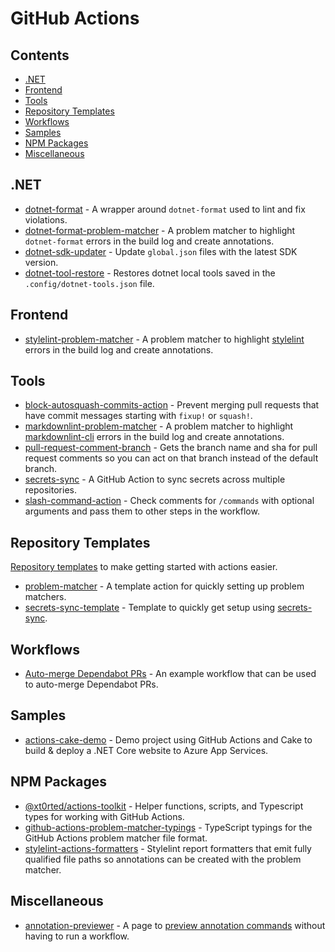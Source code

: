 <!--lint disable awesome-badge awesome-code-of-conduct awesome-contributing awesome-git-repo-age awesome-github double-link-->
# GitHub Actions

## Contents

- [.NET](#net)
- [Frontend](#frontend)
- [Tools](#tools)
- [Repository Templates](#repository-templates)
- [Workflows](#workflows)
- [Samples](#samples)
- [NPM Packages](#npm-packages)
- [Miscellaneous](#miscellaneous)

## .NET

- [dotnet-format](https://github.com/xt0rted/dotnet-format) - A wrapper around `dotnet-format` used to lint and fix violations.
- [dotnet-format-problem-matcher](https://github.com/xt0rted/dotnet-format-problem-matcher) - A problem matcher to highlight `dotnet-format` errors in the build log and create annotations.
- [dotnet-sdk-updater](https://github.com/xt0rted/dotnet-sdk-updater) - Update `global.json` files with the latest SDK version.
- [dotnet-tool-restore](https://github.com/xt0rted/dotnet-tool-restore) - Restores dotnet local tools saved in the `.config/dotnet-tools.json` file.

## Frontend

- [stylelint-problem-matcher](https://github.com/xt0rted/stylelint-problem-matcher) - A problem matcher to highlight [stylelint](https://github.com/stylelint/stylelint) errors in the build log and create annotations.

## Tools

- [block-autosquash-commits-action](https://github.com/xt0rted/block-autosquash-commits-action) - Prevent merging pull requests that have commit messages starting with `fixup!` or `squash!`.
- [markdownlint-problem-matcher](https://github.com/xt0rted/markdownlint-problem-matcher) - A problem matcher to highlight [markdownlint-cli](https://github.com/igorshubovych/markdownlint-cli) errors in the build log and create annotations.
- [pull-request-comment-branch](https://github.com/xt0rted/pull-request-comment-branch) - Gets the branch name and sha for pull request comments so you can act on that branch instead of the default branch.
- [secrets-sync](https://github.com/xt0rted/secrets-sync) - A GitHub Action to sync secrets across multiple repositories.
- [slash-command-action](https://github.com/xt0rted/slash-command-action) - Check comments for `/commands` with optional arguments and pass them to other steps in the workflow.

## Repository Templates

[Repository templates](https://help.github.com/en/github/creating-cloning-and-archiving-repositories/creating-a-repository-from-a-template) to make getting started with actions easier.

- [problem-matcher](https://github.com/xt0rted/problem-matcher) - A template action for quickly setting up problem matchers.
- [secrets-sync-template](https://github.com/xt0rted/secrets-sync-template) - Template to quickly get setup using [secrets-sync](https://github.com/xt0rted/secrets-sync).

## Workflows

- [Auto-merge Dependabot PRs](https://gist.github.com/xt0rted/46475099dc0a70ba63e16e3177407872) - An example workflow that can be used to auto-merge Dependabot PRs.

## Samples

- [actions-cake-demo](https://github.com/xt0rted/actions-cake-demo) - Demo project using GitHub Actions and Cake to build & deploy a .NET Core website to Azure App Services.

## NPM Packages

- [@xt0rted/actions-toolkit](https://github.com/xt0rted/actions-toolkit) - Helper functions, scripts, and Typescript types for working with GitHub Actions.
- [github-actions-problem-matcher-typings](https://github.com/xt0rted/github-actions-problem-matcher-typings) - TypeScript typings for the GitHub Actions problem matcher file format.
- [stylelint-actions-formatters](https://github.com/xt0rted/stylelint-actions-formatters) - Stylelint report formatters that emit fully qualified file paths so annotations can be created with the problem matcher.

## Miscellaneous

- [annotation-previewer](https://github.com/xt0rted/annotation-previewer) - A page to [preview annotation commands](https://xt0rted.github.io/annotation-previewer/) without having to run a workflow.
